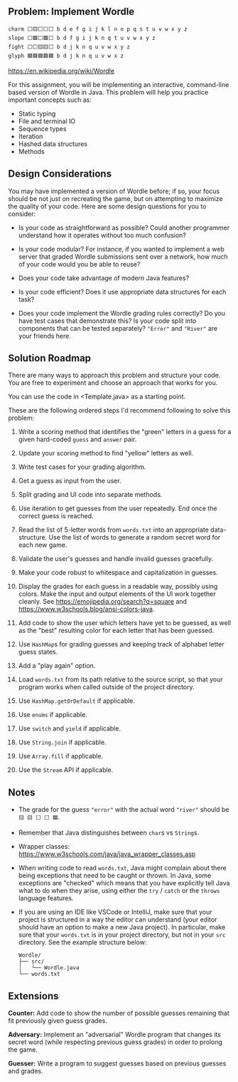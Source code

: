 ## Problem: Implement Wordle

```
charm ⬜🟨⬜⬜⬜ b d e f g i j k l n o p q s t u v w x y z
slope ⬜🟩⬜🟩⬜ b d f g i j k n q t u v w x y z
fight ⬜⬜🟨🟨⬜ b d j k n q u v w x y z
glyph 🟩🟩🟩🟩🟩 b d j k n q u v w x z
```

https://en.wikipedia.org/wiki/Wordle

For this assignment, you will be implementing an interactive, command-line based version of Wordle in Java. This problem will help you practice important concepts such as:

- Static typing
- File and terminal IO
- Sequence types
- Iteration
- Hashed data structures
- Methods

## Design Considerations

You may have implemented a version of Wordle before; if so, your focus should be not just on recreating the game, but on attempting to maximize the quality of your code. Here are some design questions for you to consider:

- Is your code as straightforward as possible? Could another programmer understand how it operates without too much confusion?

- Is your code modular? For instance, if you wanted to implement a web server that graded Wordle submissions sent over a network, how much of your code would you be able to reuse?

- Does your code take advantage of modern Java features?

- Is your code efficient? Does it use appropriate data structures for each task?

- Does your code implement the Wordle grading rules correctly? Do you have test cases that demonstrate this? Is your code split into components that can be tested separately? `"Error"` and `"River"` are your friends here.

## Solution Roadmap

There are many ways to approach this problem and structure your code. You are free to experiment and choose an approach that works for you.

You can use the code in <Template.java> as a starting point.

These are the following ordered steps I'd recommend following to solve this problem:

1. Write a scoring method that identifies the "green" letters in a guess for a given hard-coded `guess` and `answer` pair.
2. Update your scoring method to find "yellow" letters as well.

3. Write test cases for your grading algorithm.

4. Get a guess as input from the user.

5. Split grading and UI code into separate methods.

6. Use iteration to get guesses from the user repeatedly. End once the correct guess is reached.

7. Read the list of 5-letter words from `words.txt` into an appropriate data-structure. Use the list of words to generate a random secret word for each new game.

8. Validate the user's guesses and handle invalid guesses gracefully.

9. Make your code robust to whitespace and capitalization in guesses.

10. Display the grades for each guess in a readable way, possibly using colors. Make the input and output elements of the UI work together cleanly. See https://emojipedia.org/search?q=square and https://www.w3schools.blog/ansi-colors-java.

11. Add code to show the user which letters have yet to be guessed, as well as the "best" resulting color for each letter that has been guessed.

12. Use `HashMap`s for grading guesses and keeping track of alphabet letter guess states.

13. Add a "play again" option.

14. Load `words.txt` from its path relative to the source script, so that your program works when called outside of the project directory.

15. Use `HashMap.getOrDefault` if applicable.

16. Use `enums` if applicable.

17. Use `switch` and `yield` if applicable.

18. Use `String.join` if applicable.

19. Use `Array.fill` if applicable.

20. Use the `Stream` API if applicable.

## Notes

- The grade for the guess `"error"` with the actual word `"river"` should be `🟨 🟨 ⬜ ⬜ 🟩`.

- Remember that Java distinguishes between `char`s vs `String`s.

- Wrapper classes: https://www.w3schools.com/java/java_wrapper_classes.asp

- When writing code to read `words.txt`, Java might complain about there being exceptions that need to be caught or thrown. In Java, some exceptions are "checked" which means that you have explicitly tell Java what to do when they arise, using either the `try` / `catch` or the `throws` language features.

- If you are using an IDE like VSCode or IntelliJ, make sure that your project is structured in a way the editor can understand (your editor should have an option to make a new Java project). In particular, make sure that your `words.txt` is in your project directory, but not in your `src` directory. See the example structure below:

  ```
  Wordle/
  ├── src/
  │   └── Wordle.java
  └── words.txt
  ```

## Extensions

**Counter:** Add code to show the number of possible guesses remaining that fit previously given guess grades.

**Adversary:** Implement an "adversarial" Wordle program that changes its secret word (while respecting previous guess grades) in order to prolong the game.

**Guesser:** Write a program to suggest guesses based on previous guesses and grades.
